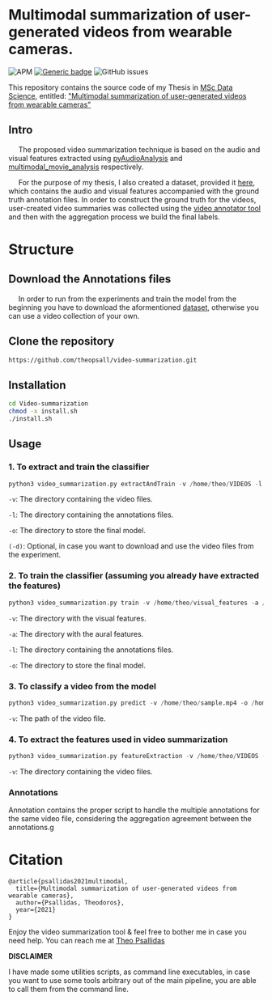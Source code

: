 # Multimodal summarization of user-generated videos from wearable cameras.

![APM](https://img.shields.io/apm/l/vim-mode?style=plastic)
[![Generic badge](https://img.shields.io/badge/python-3.8-green.svg?style=plastic)](https://shields.io/)
![GitHub issues](https://img.shields.io/github/issues/theopsall/Video-Summarization?style=plastic)

This repository contains the source code of my Thesis in [MSc Data Science](http://msc-data-science.iit.demokritos.gr/), entitled: <ins>"Multimodal summarization of user-generated videos from wearable cameras"</ins>

## Intro
&nbsp;&nbsp;&nbsp;&nbsp; The proposed video summarization technique is based on the audio and visual features extracted using [pyAudioAnalysis](https://github.com/tyiannak/pyAudioAnalysis) and [multimodal_movie_analysis](https://github.com/tyiannak/multimodal_movie_analysis) respectively.

&nbsp;&nbsp;&nbsp;&nbsp; For the purpose of my thesis, I also created a dataset, provided it [here](https://drive.google.com/drive/folders/1-nBp2zJKXsUe2xa9DtxonNdZ6frwWkMp?usp=sharing), which contains the audio and visual features accompanied with the ground truth annotation files. In order to construct the ground truth for the videos, user-created video summaries was collected using the [video annotator tool](https://github.com/theopsall/video_annotator) and then with the aggregation process we build the final labels.

# Structure

## Download the Annotations files
&nbsp;&nbsp;&nbsp;&nbsp; In order to run from the experiments and train the model from the beginning you have to download the aformentioned [dataset](https://drive.google.com/drive/folders/1-nBp2zJKXsUe2xa9DtxonNdZ6frwWkMp?usp=sharing), otherwise you can use a video collection of your own.


## Clone the repository

```bash 
https://github.com/theopsall/video-summarization.git
```
## Installation 
```bash
cd Video-summarization
chmod -x install.sh
./install.sh
```


## Usage
### 1. To extract and train the classifier
```python
python3 video_summarization.py extractAndTrain -v /home/theo/VIDEOS -l /home/theo/LABELS -o /home/theo/videoSummary  
```
`-v`: The directory containing the video files.

`-l`: The directory containing the annotations files.

`-o`: The directory  to store the final model.

`(-d)`:  Optional, in case you want to download and use the video files from the experiment. 

### 2. To train the classifier (assuming you already have extracted the features)
```python
python3 video_summarization.py train -v /home/theo/visual_features -a /home/theo/aural_features -l /home/theo/LABELS -o /home/theo/videoSummary 
```
`-v`: The directory with the visual features.

`-a`: The directory with the aural features.

`-l`: The directory containing the annotations files. 

`-o`: The directory  to store the final model.

### 3. To classify a video from the model
```python
python3 video_summarization.py predict -v /home/theo/sample.mp4 -o /home/theo/prediction 
```
`-v`: The path of the video file.


### 4. To extract the features used in video summarization
```python
python3 video_summarization.py featureExtraction -v /home/theo/VIDEOS -o /home/theo/FEATURES
```
`-v`: The directory containing the video files.

### Annotations
Annotation contains the proper script to handle the multiple annotations for the same video file, 
considering the aggregation agreement between the annotations.g

# Citation
```
@article{psallidas2021multimodal,
  title={Multimodal summarization of user-generated videos from wearable cameras},
  author={Psallidas, Theodoros},
  year={2021}
}
```

Enjoy the video summarization tool & feel free to bother me in case you need help. You can reach me at
[Theo Psallidas](mailto:theopsall@gmail.com.com?subject=[GitHub]%20Mutlimodal%20Video%20Summarization)


**DISCLAIMER**

I have made some utilities scripts, as command line executables, in case you want to use some tools arbitrary out of the main pipeline, you are able to call them from the command line.


